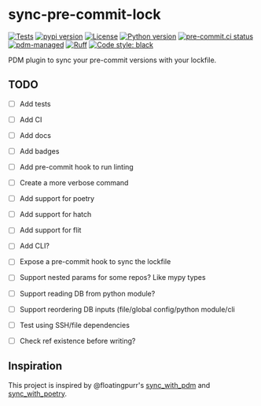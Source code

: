 # sync-pre-commit-lock

[![Tests](https://github.com/GabDug/sync-pre-commit-lock/actions/workflows/ci.yml/badge.svg)](https://github.com/GabDug/sync-pre-commit-lock/actions/workflows/ci.yml)
[![pypi version](https://img.shields.io/pypi/v/sync-pre-commit-lock.svg)](https://pypi.org/project/sync-pre-commit-lock/)
[![License](https://img.shields.io/pypi/l/sync-pre-commit-lock.svg)](https://pypi.python.org/pypi/sync-pre-commit-lock)
[![Python version](https://img.shields.io/pypi/pyversions/sync-pre-commit-lock.svg)](https://pypi.python.org/pypi/sync-pre-commit-lock)
[![pre-commit.ci status](https://results.pre-commit.ci/badge/github/GabDug/sync-pre-commit-lock/main.svg?badge_token=PzBISUnvTEeYahD7i22qiA)](https://results.pre-commit.ci/latest/github/GabDug/sync-pre-commit-lock/main?badge_token=PzBISUnvTEeYahD7i22qiA)
[![pdm-managed](https://img.shields.io/badge/pdm-managed-blueviolet)](https://pdm.fming.dev)
[![Ruff](https://img.shields.io/badge/ruff-lint-red)](https://github.com/charliermarsh/ruff)
[![Code style: black](https://img.shields.io/badge/code%20style-black-000000.svg)](https://github.com/psf/black)


PDM plugin to sync your pre-commit versions with your lockfile.

## TODO

- [ ] Add tests
- [ ] Add CI
- [ ] Add docs
- [ ] Add badges
- [ ] Add pre-commit hook to run linting
- [ ] Create a more verbose command
- [ ] Add support for poetry
- [ ] Add support for hatch
- [ ] Add support for flit
- [ ] Add CLI?
- [ ] Expose a pre-commit hook to sync the lockfile
- [ ] Support nested params for some repos? Like mypy types
- [ ] Support reading DB from python module?
- [ ] Support reordering DB inputs (file/global config/python module/cli
- [ ] Test using SSH/file dependencies
- [ ] Check ref existence before writing?


## Inspiration

This project is inspired by @floatingpurr's [sync_with_pdm](https://github.com/floatingpurr/sync_with_pdm/) and [sync_with_poetry](https://github.com/floatingpurr/sync_with_poetry/).
